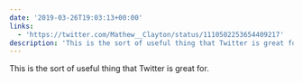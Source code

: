 ```yaml
---
date: '2019-03-26T19:03:13+00:00'
links:
  - 'https://twitter.com/Mathew__Clayton/status/1110502253654409217'
description: 'This is the sort of useful thing that Twitter is great for. '
---
```

This is the sort of useful thing that Twitter is great for. 
